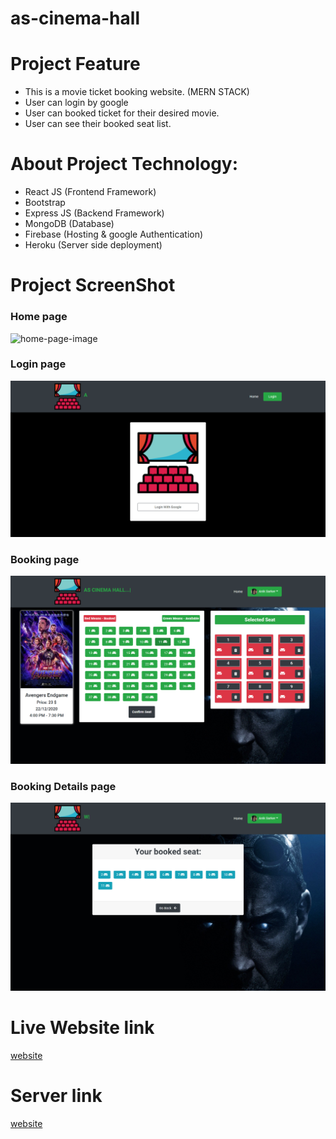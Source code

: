 # as-cinema-hall

# Project Feature
* This is a movie ticket booking website. (MERN STACK)
* User can login by google
* User can booked ticket for their desired movie.
* User can see their booked seat list.

# About Project Technology:
* React JS (Frontend Framework)
* Bootstrap
* Express JS (Backend Framework)
* MongoDB (Database)
* Firebase (Hosting & google Authentication)
* Heroku (Server side deployment)

# Project ScreenShot

### Home page

<img src='./client/as-cinema-hall/src/images/ui-screenshot/homepage.png' alt='home-page-image' />

### Login page

<img src='./client/as-cinema-hall/src/images/ui-screenshot/login-page.png' alt='login-page-image' />

### Booking page

<img src='./client/as-cinema-hall/src/images/ui-screenshot/booking-page.png' alt='booking-page-image' />

### Booking Details page

<img src='./client/as-cinema-hall/src/images/ui-screenshot/booking-details-page.png' alt='booking-details-page-image' />


# Live Website link
[website](https://as-cinema-hall.web.app/)

# Server link
[website](https://as-cinema-hall.herokuapp.com/)